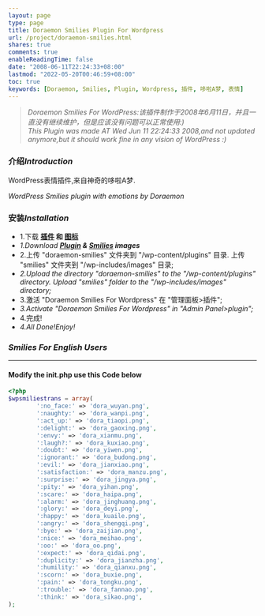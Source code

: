 ```yaml
---
layout: page
type: page
title: Doraemon Smilies Plugin For Wordpress
url: /project/doraemon-smilies.html
shares: true
comments: true
enableReadingTime: false
date: "2008-06-11T22:24:33+08:00"
lastmod: "2022-05-20T00:46:59+08:00"
toc: true
keywords: [Doraemon, Smilies, Plugin, Wordpress, 插件, 哆啦A梦, 表情]
---
```

> *Doraemon Smilies For WordPress:该插件制作于2008年6月11日，并且一直没有继续维护，但是应该没有问题可以正常使用:)*  
> *This Plugin was made AT Wed Jun 11 22:24:33 2008,and not updated anymore,but it should work fine in any vision of WordPress :)*
<!--more-->
### 介绍*Introduction*

WordPress表情插件,来自神奇的哆啦A梦.

*WordPress Smilies plugin with emotions by Doraemon*

### 安装*Installation*

- 1.下载 **[插件](/uploads/doraemon-smilies.zip) 和 [图标](/uploads/smilies.zip)**
- *1.Download **[Plugin](/uploads/doraemon-smilies.zip) & [Smilies](/uploads/smilies.zip) images***
- 2.上传 "doraemon-smilies" 文件夹到 "/wp-content/plugins" 目录. 上传 "smilies" 文件夹到 "/wp-includes/images" 目录;
- *2.Upload the directory "doraemon-smilies" to the "/wp-content/plugins" directory. Upload "smilies" folder to the "/wp-includes/images" directory;*
- 3.激活 "Doraemon Smilies For Wordpress" 在 "管理面板>插件";
- *3.Activate "Doraemon Smilies For Wordpress" in "Admin Panel>plugin";*
- 4.完成!
- *4.All Done!Enjoy!*

### *Smilies For English Users*

------

#### Modify the **init.php** use this **Code** below

```php
<?php
$wpsmiliestrans = array(
		':no_face:' => 'dora_wuyan.png',
		':naughty:' => 'dora_wanpi.png',
		':act_up:' => 'dora_tiaopi.png',
		':delight:' => 'dora_gaoxing.png',
		':envy:' => 'dora_xianmu.png',
		':laugh?:' => 'dora_kuxiao.png',
		':doubt:' => 'dora_yiwen.png',
		':ignorant:' => 'dora_budong.png',
		':evil:' => 'dora_jianxiao.png',
		':satisfaction:' => 'dora_manzu.png',
		':surprise:' => 'dora_jingya.png',
		':pity:' => 'dora_yihan.png',
		':scare:' => 'dora_haipa.png',
		':alarm:' => 'dora_jinghuang.png',
		':glory:' => 'dora_deyi.png',
		':happy:' => 'dora_kuaile.png',
		':angry:' => 'dora_shengqi.png',
		':bye:' => 'dora_zaijian.png',
		':nice:' => 'dora_meihao.png',
		':oo:' => 'dora_oo.png',
		':expect:' => 'dora_qidai.png',
		':duplicity:' => 'dora_jianzha.png',
		':humility:' => 'dora_qianxu.png',
		':scorn:' => 'dora_buxie.png',
		':pain:' => 'dora_tongku.png',
		':trouble:' => 'dora_fannao.png',
		':think:' => 'dora_sikao.png',
);
```

